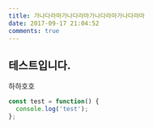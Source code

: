 ```yaml
---
title: 가나다라마가나다라마가나다라마가나다라마
date: 2017-09-17 21:04:52
comments: true
---
```


## 테스트입니다.

하하호호

```js
const test = function() {
  console.log('test');
};
```
